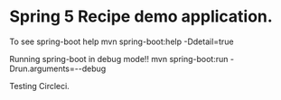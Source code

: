 # Spring 5 Recipe demo application.

To see spring-boot help
mvn spring-boot:help -Ddetail=true

Running spring-boot in debug mode!!
mvn spring-boot:run -Drun.arguments=--debug

Testing Circleci.
